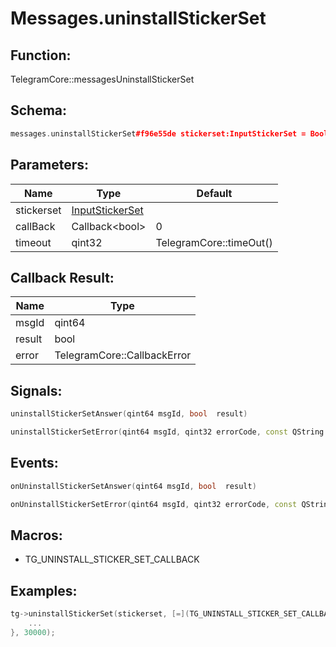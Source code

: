 # Messages.uninstallStickerSet

## Function:

TelegramCore::messagesUninstallStickerSet

## Schema:

```c++
messages.uninstallStickerSet#f96e55de stickerset:InputStickerSet = Bool;
```
## Parameters:

|Name|Type|Default|
|----|----|-------|
|stickerset|[InputStickerSet](../../types/inputstickerset.md)||
|callBack|Callback&lt;bool&gt;|0|
|timeout|qint32|TelegramCore::timeOut()|

## Callback Result:

|Name|Type|
|----|----|
|msgId|qint64|
|result|bool|
|error|TelegramCore::CallbackError|

## Signals:

```c++
uninstallStickerSetAnswer(qint64 msgId, bool  result)
```
```c++
uninstallStickerSetError(qint64 msgId, qint32 errorCode, const QString &errorText)
```

## Events:

```c++
onUninstallStickerSetAnswer(qint64 msgId, bool  result)
```
```c++
onUninstallStickerSetError(qint64 msgId, qint32 errorCode, const QString &errorText)
```

## Macros:

* TG_UNINSTALL_STICKER_SET_CALLBACK

## Examples:

```c++
tg->uninstallStickerSet(stickerset, [=](TG_UNINSTALL_STICKER_SET_CALLBACK){
    ...
}, 30000);
```
